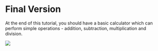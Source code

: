 # Final Version

At the end of this tutorial, you should have a basic calculator which can perform simple operations - addition, subtraction, multiplication and division.

![][1]

[1]: images/swift-calculator/final-result.png
